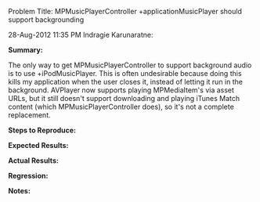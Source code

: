 Problem Title: MPMusicPlayerController +applicationMusicPlayer should support backgrounding

28-Aug-2012 11:35 PM Indragie Karunaratne:

**Summary:**

The only way to get MPMusicPlayerController to support background audio is to use +iPodMusicPlayer. This is often undesirable because doing this kills my application when the user closes it, instead of letting it run in the background. AVPlayer now supports playing MPMediaItem's via asset URLs, but it still doesn't support downloading and playing iTunes Match content (which MPMusicPlayerController does), so it's not a complete replacement.

**Steps to Reproduce:**

**Expected Results:**

**Actual Results:**

**Regression:**

**Notes:**